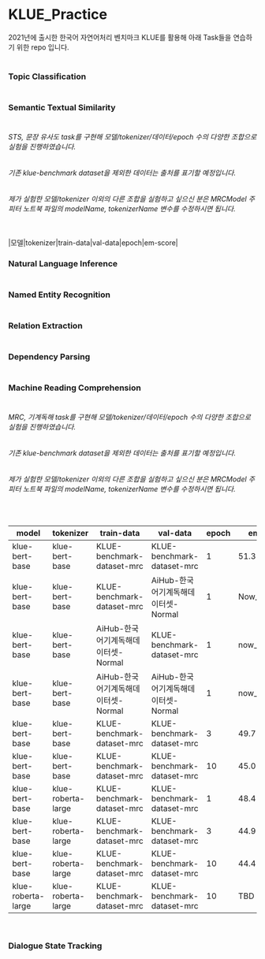 # KLUE_Practice

2021년에 출시한 한국어 자연어처리 벤치마크 KLUE를 활용해 아래 Task들을 연습하기 위한 repo 입니다.<br><br>
<h3>Topic Classification<br><br></h3>
<h3>Semantic Textual Similarity<br><br></h3>
<h6>STS, 문장 유사도 task를 구현해 모델/tokenizer/데이터/epoch 수의 다양한 조합으로 실험을 진행하였습니다.</h6>
<h6>기존 klue-benchmark dataset을 제외한 데이터는 출처를 표기할 예정입니다.</h6>
<h6>제가 실험한 모델/tokenizer 이외의 다른 조합을 실험하고 싶으신 분은 MRCModel 주피터 노트북 파일의 modelName, tokenizerName 변수를 수정하시면 됩니다.</h6><br>
|모델|tokenizer|train-data|val-data|epoch|em-score|

<h3>Natural Language Inference<br><br></h3>
<h3>Named Entity Recognition<br><br></h3>
<h3>Relation Extraction<br><br></h3>
<h3>Dependency Parsing<br><br></h3>
<h3>Machine Reading Comprehension<br><br></h3>
<h6>MRC, 기계독해 task를 구현해 모델/tokenizer/데이터/epoch 수의 다양한 조합으로 실험을 진행하였습니다.</h6>
<h6>기존 klue-benchmark dataset을 제외한 데이터는 출처를 표기할 예정입니다.</h6>
<h6>제가 실험한 모델/tokenizer 이외의 다른 조합을 실험하고 싶으신 분은 MRCModel 주피터 노트북 파일의 modelName, tokenizerName 변수를 수정하시면 됩니다.</h6><br>

|model|tokenizer|train-data|val-data|epoch|em-score|
|------|---|---|---|---|---|
|klue-bert-base|klue-bert-base|KLUE-benchmark-dataset-mrc|KLUE-benchmark-dataset-mrc|1|51.3|
|klue-bert-base|klue-bert-base|KLUE-benchmark-dataset-mrc|AiHub-한국어기계독해데이터셋-Normal|1|Now_Prediction|
|klue-bert-base|klue-bert-base|AiHub-한국어기계독해데이터셋-Normal|KLUE-benchmark-dataset-mrc|1|now_Modeling|
|klue-bert-base|klue-bert-base|AiHub-한국어기계독해데이터셋-Normal|AiHub-한국어기계독해데이터셋-Normal|1|now_Modeling|
|klue-bert-base|klue-bert-base|KLUE-benchmark-dataset-mrc|KLUE-benchmark-dataset-mrc|3|49.7|
|klue-bert-base|klue-bert-base|KLUE-benchmark-dataset-mrc|KLUE-benchmark-dataset-mrc|10|45.0|
|klue-bert-base|klue-roberta-large|KLUE-benchmark-dataset-mrc|KLUE-benchmark-dataset-mrc|1|48.4|
|klue-bert-base|klue-roberta-large|KLUE-benchmark-dataset-mrc|KLUE-benchmark-dataset-mrc|3|44.9|
|klue-bert-base|klue-roberta-large|KLUE-benchmark-dataset-mrc|KLUE-benchmark-dataset-mrc|10|44.4|
|klue-roberta-large|klue-roberta-large|KLUE-benchmark-dataset-mrc|KLUE-benchmark-dataset-mrc|10|TBD|

<br>
<h3>Dialogue State Tracking<br><br></h3>
